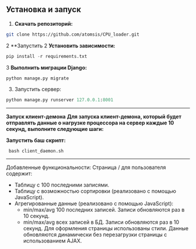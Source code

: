 ## Установка и запуск

1. **Скачать репозиторий:**
```bash
git clone https://github.com/atomsis/CPU_loader.git
```
2 **Запустить 
2  **Установить зависимости:**
```python
pip install -r requirements.txt
```
3 **Выполнить миграции Django:**
```bash
python manage.py migrate
```
3. Запустить сервер:
```python
python manage.py runserver 127.0.0.1:8001
```
-----------------------------------------------------------
**Запуск клиент-демона**
**Для запуска клиент-демона, который будет отправлять данные о нагрузке процессора на сервер каждые 10 секунд, выполните следующие шаги:**

**Запустить баш скрипт:**
```
 bash client_daemon.sh
```
----------------------------------------------------------------
Добавленные функциональности:
Страница / для пользователя содержит:
  - Таблицу с 100 последними записями.
  - Таблицу с возможностью сортировки (реализовано с помощью JavaScript).
  - Агрегированные данные (реализовано с помощью JavaScript):
    - min/max/avg 100 последних записей. Записи обновляются раз в 10 секунд.
    - min/max/avg всех записей в БД. Записи обновляются раз в 10 секунд.
Для оформления страницы использованы стили. Данные обновляются динамически без перезагрузки страницы с использованием AJAX.
